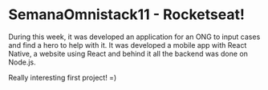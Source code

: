 # SemanaOmnistack11 - Rocketseat!
During this week, it was developed an application for an ONG to input cases and find a hero to help with it. It was developed a mobile app with React Native, a website using React and behind it all the backend was done on Node.js.

Really interesting first project! =)
